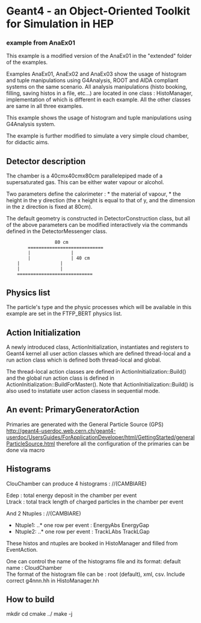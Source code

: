  # Geant4 - an Object-Oriented Toolkit for Simulation in HEP                #

 ###                    example from AnaEx01                              ###


 This example is a modified version of the AnaEx01 in the "extended" folder
 of the examples.
                            
 Examples AnaEx01, AnaEx02 and AnaEx03 show the usage of histogram and tuple 
 manipulations using G4Analysis, ROOT and AIDA compliant systems on the same
 scenario. All analysis manipulations (histo booking, filling, saving histos 
 in a file, etc...) are located in one class : HistoManager, implementation of 
 which is different in each example. All the other classes are same in all 
 three examples.
 
 This example shows the usage of histogram and tuple manipulations using 
 G4Analysis system. 
 

 The example is further modified to simulate a very simple cloud chamber, for
 didactic aims.
	
## Detector description ##
 
 The chamber is a 40cmx40cmx80cm parallelepiped made of a supersaturated gas. This can be either
 water vapour or alcohol.
 	
 Two parameters define the calorimeter :
    * the material of vapour,
    * the height in the y direction (the x height is equal to that of y, and the dimension
      in the z direction is fixed at 80cm). 
 
 The default geometry is constructed in DetectorConstruction class,
 but all of the above parameters can be modified interactively via
 the commands defined in the DetectorMessenger class.

```
                  80 cm
        ============================
        |		 	    |
        |			    | 40 cm
	|			    |
	|			    |
	============================
```   
   
 ## Physics list ##
 
 
   The particle's type and the physic processes which will be available
   in this example are set in the FTFP_BERT physics list.
  
 ## Action Initialization ##

   A newly introduced class, ActionInitialization, 
   instantiates and registers to Geant4 kernel all user action classes 
   which are defined thread-local and a run action class
   which is defined both thread-local and global.
   
   The thread-local action classes are defined in 
     ActionInitialization::Build() 
   and  the global run action class is defined in 
     ActionInitialization::BuildForMaster().
   Note that ActionInitialization::Build() is also used to 
   instatiate user action clasess in sequential mode.
  
 ## An event: PrimaryGeneratorAction ##

   Primaries are generated with the General Particle Source (GPS)
   http://geant4-userdoc.web.cern.ch/geant4-userdoc/UsersGuides/ForApplicationDeveloper/html/GettingStarted/generalParticleSource.html
   therefore all the configuration of the primaries can be done via macro

 ## Histograms ##

 ClouChamber can produce 4 histograms : //(CAMBIARE)
  
  Edep : total energy deposit in the chamber per event	  
  Ltrack : total track length of charged particles in the chamber per event
 
 And 2 Ntuples : //(CAMBIARE)
 * Ntuple1:
   ..* one row per event : EnergyAbs EnergyGap
 * Ntuple2:
   ..* one row per event : TrackLAbs TrackLGap
  
 These histos and ntuples are booked in HistoManager and filled from 
 EventAction.
 
 One can control the name of the histograms file and its format:
 default name     : CloudChamber   
 The format of the histogram file can be : root (default),
 xml, csv. Include correct g4nnn.hh in HistoManager.hh 
 
 ## How to build ## 

 mkdir <build dir>
 cd <build dir>
 cmake ../
 make -j<Nprocessors>
